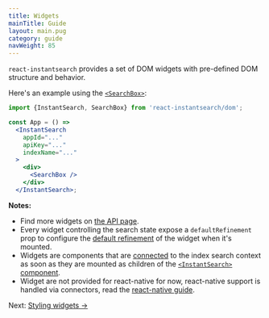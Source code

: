 ```yaml
---
title: Widgets
mainTitle: Guide
layout: main.pug
category: guide
navWeight: 85
---
```


`react-instantsearch` provides a set of DOM widgets with pre-defined DOM structure and behavior.

Here's an example using the [`<SearchBox>`](widgets/SearchBox.html):

```jsx
import {InstantSearch, SearchBox} from 'react-instantsearch/dom';

const App = () =>
  <InstantSearch
    appId="..."
    apiKey="..."
    indexName="..."
  >
    <div>
      <SearchBox />
    </div>
  </InstantSearch>;
```

**Notes:**
* Find more widgets on [the API page](widgets/).
* Every widget controlling the search state expose a `defaultRefinement` prop to configure the [default
refinement](guide/Default%20refinements.html) of the widget when it's mounted.
* Widgets are components that are [connected](guide/Connectors.html) to the index search context as soon
as they are mounted as children of the [`<InstantSearch>` component](guide/<InstantSearch>.html).
* Widget are not provided for react-native for now, react-native support is handled via connectors, read
the [react-native guide](guide/React%20native.html).

<div class="guide-nav">
Next: <a href="guide/Styling widgets.html">Styling widgets →</a>
</div>
